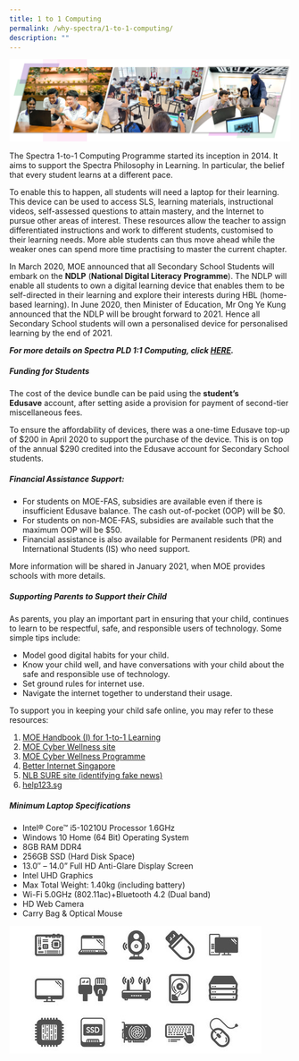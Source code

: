 ```yaml
---
title: 1 to 1 Computing
permalink: /why-spectra/1-to-1-computing/
description: ""
---
```

![ICT2022](/images/ICT2022.png)

The Spectra 1-to-1 Computing Programme started its inception in 2014. It aims to support the Spectra Philosophy in Learning. In particular, the belief that every student learns at a different pace.

To enable this to happen, all students will need a laptop for their learning. This device can be used to access SLS, learning materials, instructional videos, self-assessed questions to attain mastery, and the Internet to pursue other areas of interest. These resources allow the teacher to assign differentiated instructions and work to different students, customised to their learning needs. More able students can thus move ahead while the weaker ones can spend more time practising to master the current chapter.

In March 2020, MOE announced that all Secondary School Students will embark on the **NDLP** (**National Digital Literacy Programme**). The NDLP will enable all students to own a digital learning device that enables them to be self-directed in their learning and explore their interests during HBL (home-based learning). In June 2020, then Minister of Education, Mr Ong Ye Kung announced that the NDLP will be brought forward to 2021. Hence all Secondary School students will own a personalised device for personalised learning by the end of 2021.

_**For more details on Spectra PLD 1:1 Computing, click [HERE](https://sites.google.com/moe.edu.sg/spectra-student-info-hub/others/pld?authuser=0).**_



##### Funding for Students

The cost of the device bundle can be paid using the **student’s Edusave** account, after setting aside a provision for payment of second-tier miscellaneous fees.

To ensure the affordability of devices, there was a one-time Edusave top-up of $200 in April 2020 to support the purchase of the device. This is on top of the annual $290 credited into the Edusave account for Secondary School students. 


##### Financial Assistance Support:

*   For students on MOE-FAS, subsidies are available even if there is insufficient Edusave balance. The cash out-of-pocket (OOP) will be $0.
*   For students on non-MOE-FAS, subsidies are available such that the maximum OOP will be $50.
*   Financial assistance is also available for Permanent residents (PR) and International Students (IS) who need support.

More information will be shared in January 2021, when MOE provides schools with more details.


##### Supporting Parents to Support their Child

As parents, you play an important part in ensuring that your child, continues to learn to be respectful, safe, and responsible users of technology. Some simple tips include:

*   Model good digital habits for your child.
*   Know your child well, and have conversations with your child about the safe and responsible use of technology.
*   Set ground rules for internet use.
*   Navigate the internet together to understand their usage.

To support you in keeping your child safe online, you may refer to these resources:

1.  [MOE Handbook (I) for 1-to-1 Learning](/files/Parent-Handbook-I-on-1_1-Learning.pdf)
2.  [MOE Cyber Wellness site](http://go.gov.sg/moe-cyber-wellness)
3.  [MOE Cyber Wellness Programme](http://go.gov.sg/beta.moe.gov.sg/programmes/cyber-wellness/)
4.  [Better Internet Singapore](http://go.gov.sg/better-internet-sg)
5.  [NLB SURE site (identifying fake news)](http://sure.nlb.gov.sg/)
6.  [help123.sg](http://help123.sg/)


##### Minimum Laptop Specifications

*   Intel® Core™ i5-10210U Processor 1.6GHz
*   Windows 10 Home (64 Bit) Operating System
*   8GB RAM DDR4
*   256GB SSD (Hard Disk Space)
*   13.0″ – 14.0” Full HD Anti-Glare Display Screen
*   Intel UHD Graphics
*   Max Total Weight: 1.40kg (including battery)
*   Wi-Fi 5.0GHz (802.11ac)+Bluetooth 4.2 (Dual band)
*   HD Web Camera
*   Carry Bag & Optical Mouse

![Computer Device Icons Motherboard Cpu 260nw 1571763217](/images/computer-device-icons-motherboard-cpu-260nw-1571763217.jpg)